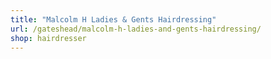 ```yaml
---
title: "Malcolm H Ladies & Gents Hairdressing"
url: /gateshead/malcolm-h-ladies-and-gents-hairdressing/
shop: hairdresser
---
```

